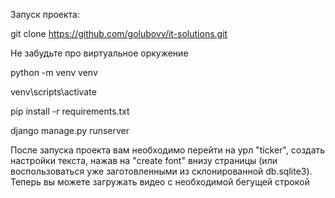 Запуск проекта:

git clone https://github.com/golubovv/it-solutions.git

Не забудьте про виртуальное оркужение

python -m venv venv

venv\scripts\activate

pip install -r requirements.txt 

django manage.py runserver

После запуска проекта вам необходимо перейти на урл "ticker", создать настройки текста, нажав на "create font" внизу страницы (или воспользоваться уже заготовленными из склонированной db.sqlite3). 
Теперь вы можете загружать видео с необходимой бегущей строкой